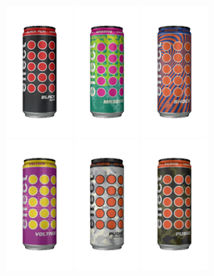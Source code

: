 <!-- <div align="center"> -->
  <!-- <a href="https://gzmland.ru/" target="_blank"><img src="https://media.giphy.com/media/YlmI36YAWe7KScC7hK/source.gif" width="280" height="auto" /></a> -->
  <!-- <a href="https://gzmland.ru/" target="_blank"><img src="https://media.giphy.com/media/YlmI36YAWe7KScC7hK/source.gif" width="280" height="auto" /></a> -->
  <!-- <a href="https://gzmland.ru/" target="_blank"><img src="img/source-8.gif" width="700" height="auto" /></a> -->
<!-- </div> -->

<!-- <img align="left" src="img/source-10.png " width="180" height="auto"> -->
<div align="center">
  <img src="img/source-16.gif" width="130" height="auto">
  <img src="img/source-17.gif" width="130" height="auto">
  <img src="img/source-18.gif" width="130" height="auto">
  <img src="img/source-19.gif" width="130" height="auto">
  <img src="img/source-20.gif" width="130" height="auto">
  <img src="img/source-21.gif" width="130" height="auto">
</div>

<!--
[![instagram](https://img.shields.io/badge/-@adkasyv-313131?style=flat-square&labelColor=313131&logo=instagram&logoColor=white&color=313131)](https://instagram.com/adkasyv)
[![linkedin](https://img.shields.io/badge/-@adkasyv-313131?style=flat-square&labelColor=313131&logo=VK&logoColor=white&color=313131)](https://vk.com/adkasyv)
[![telegram](https://img.shields.io/badge/-@adkasyv-313131?style=flat-square&labelColor=313131&logo=Telegram&logoColor=#000000&color=313131)](https://t.me/adkasyv)
 -->

<!-- Says he **loves** generation \\\ Z //... **doesn't say!** otherwise -->

<!--
**adkasyv/adkasyv** is a ✨ _special_ ✨ repository because its `README.md` (this file) appears on your GitHub profile.

Here are some ideas to get you started:

- 🔭 I’m currently working on ...
- 🌱 I’m currently learning ...
- 👯 I’m looking to collaborate on ...
- 🤔 I’m looking for help with ...
- 💬 Ask me about ...
- 📫 How to reach me: ...
- 😄 Pronouns: ...
- ⚡ Fun fact: ...
-->
